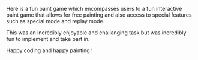 Here is a fun paint game which encompasses users to a fun interactive paint game that allows for free painting and also access to special features such as special mode and replay mode.

This was an incredibly enjoyable and challanging task but was incredibly fun to implement and take part in. 


Happy coding and happy painting !
